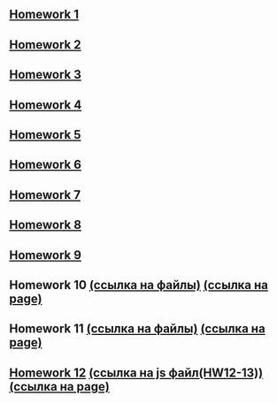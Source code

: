 
**[Homework 1](https://github.com/Grinch3214/MetraBit/blob/Homework_1/README.md#homework-1)**
---
**[Homework 2](https://github.com/Grinch3214/MetraBit/blob/Homework_2/README.md#homework-2)**
---
**[Homework 3](https://github.com/Grinch3214/MetraBit/blob/Homework_3/README.md#homework-3)**
---
**[Homework 4](https://github.com/Grinch3214/MetraBit/blob/Homework_4/README.md#homework-4)**
---
**[Homework 5](https://github.com/Grinch3214/MetraBit/blob/Homework_5/README.md#homework-5)**
---
**[Homework 6](https://github.com/Grinch3214/MetraBit/blob/Homework_6/README.md#homework-6)**
---
**[Homework 7](https://github.com/Grinch3214/MetraBit/blob/Homework_7/README.md#homework-7)**
---
**[Homework 8](https://github.com/Grinch3214/MetraBit/blob/Homework_8/README.md#homework-8)**
---
**[Homework 9](https://github.com/Grinch3214/MetraBit/blob/Homework_9/README.md#homework-9)**
---
**Homework 10 [(ссылка на файлы)](https://github.com/Grinch3214/tabs_js/tree/master/app)**  **[(ссылка на page)](https://grinch3214.github.io/tabs_js/dist/)**
---
**Homework 11 [(ссылка на файлы)](https://github.com/Grinch3214/XMLHttpRequest)**  **[(ссылка на page)](https://grinch3214.github.io/XMLHttpRequest/)**
---
**[Homework 12](https://github.com/Grinch3214/MetraBit/tree/Homework_12#homework-12)** **[(ссылка на js файл(HW12-13))](https://github.com/Grinch3214/XMLHttpRequest-new-task/blob/master/js/main.js)** **[(ссылка на page)](https://grinch3214.github.io/XMLHttpRequest-new-task/)**
---
